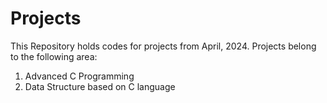 # Projects
This Repository holds codes for projects from April, 2024.
Projects belong to the following area:
1. Advanced C Programming
2. Data Structure based on C language
